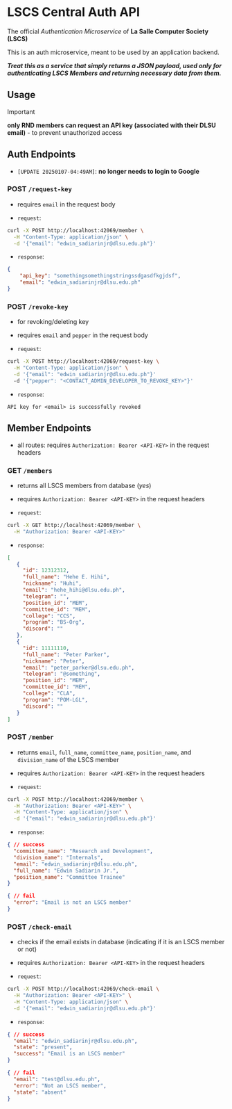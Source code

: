 # LSCS Central Auth API

The official *Authentication Microservice* of **La Salle Computer Society (LSCS)**

This is an auth microservice, meant to be used by an application backend.

_**Treat this as a service that simply returns a JSON payload, used only for authenticating LSCS Members and returning necessary data from them.**_

## Usage

> [!IMPORTANT]
> **only RND members can request an API key (associated with their DLSU email)** - to prevent unauthorized access


## Auth Endpoints

- `[UPDATE 20250107-04:49AM]`: **no longer needs to login to Google**

### POST `/request-key`

- requires `email` in the request body

- `request`:
```bash
curl -X POST http://localhost:42069/member \
  -H "Content-Type: application/json" \
  -d '{"email": "edwin_sadiarinjr@dlsu.edu.ph"}'
```

- `response`:
```json
{
    "api_key": "somethingsomethingstringssdgasdfkgjdsf",
    "email": "edwin_sadiarinjr@dlsu.edu.ph"
}
```

### POST `/revoke-key`

- for revoking/deleting key
- requires `email` and `pepper` in the request body

- `request`:
```bash
curl -X POST http://localhost:42069/request-key \
  -H "Content-Type: application/json" \
  -d '{"email": "edwin_sadiarinjr@dlsu.edu.ph"}'
  -d '{"pepper": "<CONTACT_ADMIN_DEVELOPER_TO_REVOKE_KEY>"}'
```

- `response`:
```
API key for <email> is successfully revoked
```


## Member Endpoints

- all routes: requires `Authorization: Bearer <API-KEY>` in the request headers

### GET `/members`

- returns all LSCS members from database (*yes*)
- requires `Authorization: Bearer <API-KEY>` in the request headers

- `request`:
```bash
curl -X GET http://localhost:42069/member \
  -H "Authorization: Bearer <API-KEY>"
```

- `response`:
```json
[
   {
     "id": 12312312,
     "full_name": "Hehe E. Hihi",
     "nickname": "Huhi",
     "email": "hehe_hihi@dlsu.edu.ph",
     "telegram": "",
     "position_id": "MEM",
     "committee_id": "MEM",
     "college": "CCS",
     "program": "BS-Org",
     "discord": ""
   },
   {
     "id": 11111110,
     "full_name": "Peter Parker",
     "nickname": "Peter",
     "email": "peter_parker@dlsu.edu.ph",
     "telegram": "@something",
     "position_id": "MEM",
     "committee_id": "MEM",
     "college": "CLA",
     "program": "POM-LGL",
     "discord": ""
   }
]
```

### POST `/member`

- returns `email`, `full_name`, `committee_name`, `position_name`, and `division_name` of the LSCS member 
- requires `Authorization: Bearer <API-KEY>` in the request headers

- `request`:
```bash
curl -X POST http://localhost:42069/member \
  -H "Authorization: Bearer <API-KEY>" \
  -H "Content-Type: application/json" \
  -d '{"email": "edwin_sadiarinjr@dlsu.edu.ph"}'
```

- `response`:
```json
{ // success
  "committee_name": "Research and Development",
  "division_name": "Internals",
  "email": "edwin_sadiarinjr@dlsu.edu.ph",
  "full_name": "Edwin Sadiarin Jr.",
  "position_name": "Committee Trainee"
}

{ // fail
  "error": "Email is not an LSCS member"
}
```

### POST `/check-email`

- checks if the email exists in database (indicating if it is an LSCS member or not)
- requires `Authorization: Bearer <API-KEY>` in the request headers

- `request`:
```bash
curl -X POST http://localhost:42069/check-email \
  -H "Authorization: Bearer <API-KEY>" \
  -H "Content-Type: application/json" \
  -d '{"email": "edwin_sadiarinjr@dlsu.edu.ph"}'
```

- `response`:
```json
{ // success
  "email": "edwin_sadiarinjr@dlsu.edu.ph",
  "state": "present",
  "success": "Email is an LSCS member"
}

{ // fail
  "email": "test@dlsu.edu.ph",
  "error": "Not an LSCS member",
  "state": "absent"
}
```
